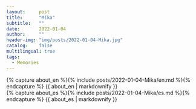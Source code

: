 ```yaml
---
layout:     post
title:      "Mika"
subtitle:   ""
date:       2022-01-04 
author:     ""
header-img: "img/posts/2022-01-04-Mika.jpg"
catalog:    false
multilingual: true
tags:
  - Memories
---
```


<div class="en post-container">
    {% capture about_en %}{% include posts/2022-01-04-Mika/en.md %}{% endcapture %}
    {{ about_en | markdownify }}
</div>

<div class="es post-container">
    {% capture about_es %}{% include posts/2022-01-04-Mika/es.md %}{% endcapture %}
    {{ about_es | markdownify }}
</div>
